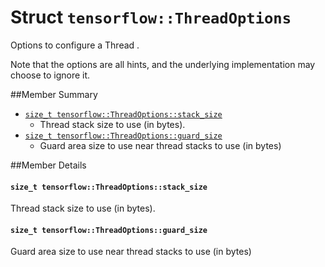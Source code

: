 # Struct `tensorflow::ThreadOptions` <a class="md-anchor" id="AUTOGENERATED-struct--tensorflow--threadoptions-"></a>

Options to configure a Thread .

Note that the options are all hints, and the underlying implementation may choose to ignore it.

##Member Summary <a class="md-anchor" id="AUTOGENERATED-member-summary"></a>

* [`size_t tensorflow::ThreadOptions::stack_size`](#size_t_tensorflow_ThreadOptions_stack_size)
  * Thread stack size to use (in bytes).
* [`size_t tensorflow::ThreadOptions::guard_size`](#size_t_tensorflow_ThreadOptions_guard_size)
  * Guard area size to use near thread stacks to use (in bytes)

##Member Details <a class="md-anchor" id="AUTOGENERATED-member-details"></a>

#### `size_t tensorflow::ThreadOptions::stack_size` <a class="md-anchor" id="size_t_tensorflow_ThreadOptions_stack_size"></a>

Thread stack size to use (in bytes).



#### `size_t tensorflow::ThreadOptions::guard_size` <a class="md-anchor" id="size_t_tensorflow_ThreadOptions_guard_size"></a>

Guard area size to use near thread stacks to use (in bytes)


